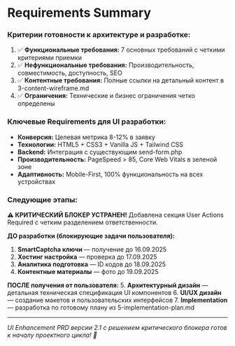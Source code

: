 # Requirements Summary

### Критерии готовности к архитектуре и разработке:
1. ✅ **Функциональные требования:** 7 основных требований с четкими критериями приемки
2. ✅ **Нефункциональные требования:** Производительность, совместимость, доступность, SEO
3. ✅ **Контентные требования:** Полные ссылки на детальный контент в 3-content-wireframe.md
4. ✅ **Ограничения:** Технические и бизнес ограничения четко определены

### Ключевые Requirements для UI разработки:
- **Конверсия:** Целевая метрика 8-12% в заявку
- **Технологии:** HTML5 + CSS3 + Vanilla JS + Tailwind CSS
- **Backend:** Интеграция с существующим send-form.php
- **Производительность:** PageSpeed > 85, Core Web Vitals в зеленой зоне
- **Адаптивность:** Mobile-First, 100% функциональность на всех устройствах

### Следующие этапы:
**⚠️ КРИТИЧЕСКИЙ БЛОКЕР УСТРАНЕН!** Добавлена секция User Actions Required с четким разделением ответственности.

**ДО разработки (блокирующие задачи пользователя):**
1. **SmartCaptcha ключи** — получение до 16.09.2025
2. **Хостинг настройка** — проверка до 17.09.2025
3. **Аналитика подготовка** — ID кодов до 18.09.2025
4. **Контентные материалы** — фото до 19.09.2025

**ПОСЛЕ получения от пользователя:**
5. **Архитектурный дизайн** — детальная техническая спецификация UI компонентов
6. **UI/UX дизайн** — создание макетов и пользовательских интерфейсов
7. **Implementation** — разработка по готовому плану из 5-implementation-plan.md

---

*UI Enhancement PRD версии 2.1 с решением критического блокера готов к началу проектного цикла! 🎯*